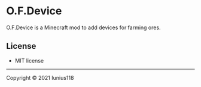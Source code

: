 # O.F.Device

O.F.Device is a Minecraft mod to add devices for farming ores.

## License

- MIT license

----
Copyright © 2021 Iunius118
